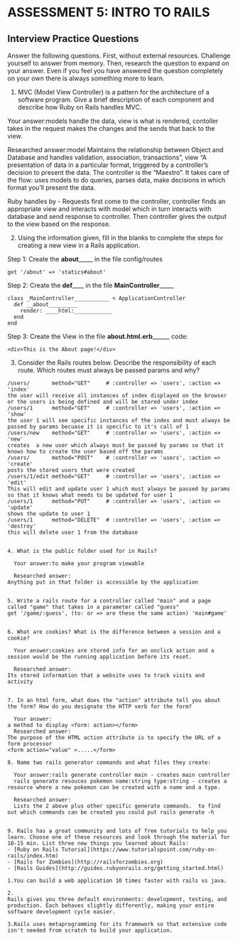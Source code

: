 # ASSESSMENT 5: INTRO TO RAILS
## Interview Practice Questions

Answer the following questions. First, without external resources. Challenge yourself to answer from memory. Then, research the question to expand on your answer. Even if you feel you have answered the question completely on your own there is always something more to learn.

1. MVC (Model View Controller) is a pattern for the architecture of a software program. Give a brief description of each component and describe how Ruby on Rails handles MVC.

  Your answer:models handle the data, view is what is rendered, contoller takes in the request makes the changes and the sends that back to the view.

  Researched answer:model Maintains the relationship between Object and Database and handles validation, association, transactions”, view “A presentation of data in a particular format, triggered by a controller’s decision to present the data. The controller is the “Maestro”. It takes care of the flow: uses models to do queries, parses data, make decisions in which format you’ll present the data.  
  
  Ruby handles by - Requests first come to the controller, controller finds an appropriate view and interacts with model which in turn interacts with database and send response to controller. Then controller gives the output to the view based on the response.



2. Using the information given, fill in the blanks to complete the steps for creating a new view in a Rails application.

  Step 1: Create the __about_______ in the file config/routes
  ```
  get '/about' => 'statics#about'
  ```

  Step 2: Create the ____def________ in the file ____MainController_________
  ```
  class _MainController___________ < ApplicationController
    def __about_________
      render: ____html:____________
    end
  end
  ```

  Step 3: Create the View in the file ____about.html.erb__________
  code:
  ```
  <div>This is the About page!</div>
  ```


3. Consider the Rails routes below. Describe the responsibility of  each route. Which routes must always be passed params and why?

```
/users/       method="GET"     # :controller => 'users', :action => 'index'
the user will receive all instances of index displayed on the browser or the users is being defined and will be stored under index
/users/1      method="GET"     # :controller => 'users', :action => 'show'
the user 1 will see specific instances of the index and must always be passed by params becuase it is specific to it's call of 1
/users/new    method="GET"     # :controller => 'users', :action => 'new'
creates  a new user which always must be passed by params so that it knows how to create the user based off the params
/users/       method="POST"    # :controller => 'users', :action => 'create'
posts the stored users that were created
/users/1/edit method="GET"     # :controller => 'users', :action => 'edit'
This will edit and update user 1 which must always be passed by params so that it knows what needs to be updated for user 1
/users/1      method="PUT"     # :controller => 'users', :action => 'update'
shows the update to user 1
/users/1      method="DELETE"  # :controller => 'users', :action => 'destroy'
this will delete user 1 from the database


4. What is the public folder used for in Rails?

  Your answer:to make your program viewable

  Researched answer:
Anything put in that folder is accessible by the application


5. Write a rails route for a controller called "main" and a page called "game" that takes in a parameter called "guess"
get '/game/:guess', (to: or => are these the same action) 'main#game' 


6. What are cookies? What is the difference between a session and a cookie?

  Your answer:cookies are stored info for an onclick action and a session would be the running application before its reset.

  Researched answer:
Its stored information that a website uses to track visits and activity


7. In an html form, what does the "action" attribute tell you about the form? How do you designate the HTTP verb for the form?

  Your answer:
a method to display <form: action></form>
  Researched answer:
The purpose of the HTML action attribute is to specify the URL of a form processor
<form action="value" >.....</form>

8. Name two rails generator commands and what files they create:

  Your answer:rails generate controller main - creates main controller
  rails generate resouces pokemon name:string type:string - creates a resource where a new pokemon can be created with a name and a type.

  Researched answer:
  Lists the 2 above plus other specific generate commands.  to find out which commands can be created you could put rails generate -h


9. Rails has a great community and lots of free tutorials to help you learn. Choose one of these resources and look through the material for 10-15 min. List three new things you learned about Rails:
- [Ruby on Rails Tutorial](https://www.tutorialspoint.com/ruby-on-rails/index.htm)
- [Rails for Zombies](http://railsforzombies.org)
- [Rails Guides](http://guides.rubyonrails.org/getting_started.html)

1.You can build a web application 10 times faster with rails vs java.

2. 
Rails gives you three default environments: development, testing, and production. Each behaves slightly differently, making your entire software development cycle easier.

3.Rails uses metaprogramming for its framework so that extensive code isn't needed from scratch to build your application.
